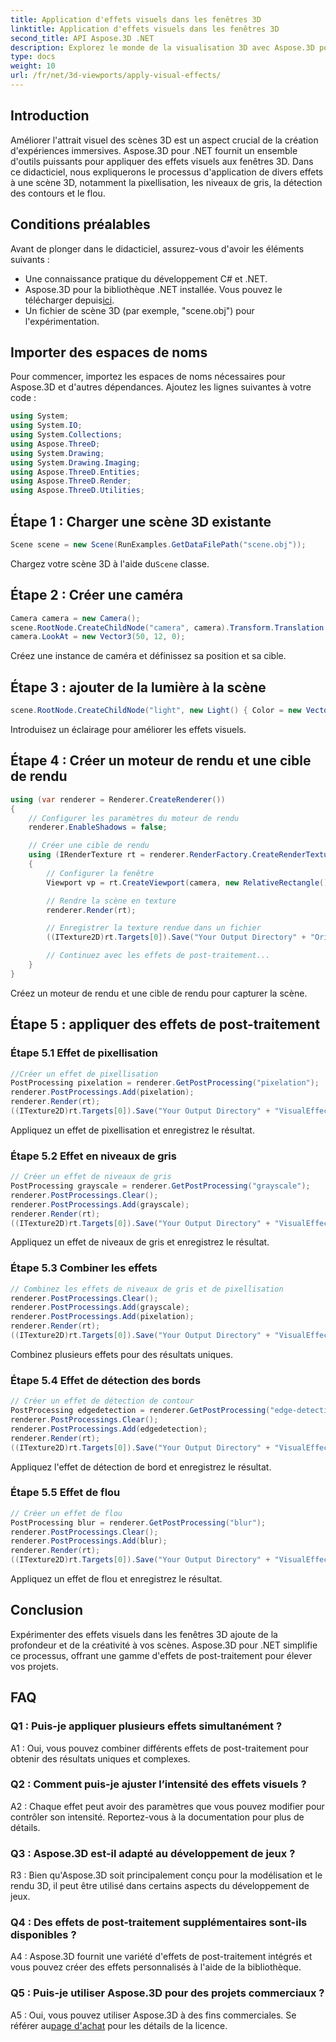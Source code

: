```yaml
---
title: Application d'effets visuels dans les fenêtres 3D
linktitle: Application d'effets visuels dans les fenêtres 3D
second_title: API Aspose.3D .NET
description: Explorez le monde de la visualisation 3D avec Aspose.3D pour .NET. Apprenez à appliquer des effets visuels captivants à vos scènes à l'aide de didacticiels étape par étape. Améliorez vos projets avec des effets de pixellisation, de niveaux de gris, de détection des contours et de flou.
type: docs
weight: 10
url: /fr/net/3d-viewports/apply-visual-effects/
---
```

## Introduction

Améliorer l'attrait visuel des scènes 3D est un aspect crucial de la création d'expériences immersives. Aspose.3D pour .NET fournit un ensemble d'outils puissants pour appliquer des effets visuels aux fenêtres 3D. Dans ce didacticiel, nous expliquerons le processus d'application de divers effets à une scène 3D, notamment la pixellisation, les niveaux de gris, la détection des contours et le flou.

## Conditions préalables

Avant de plonger dans le didacticiel, assurez-vous d'avoir les éléments suivants :

- Une connaissance pratique du développement C# et .NET.
- Aspose.3D pour la bibliothèque .NET installée. Vous pouvez le télécharger depuis[ici](https://releases.aspose.com/3d/net/).
- Un fichier de scène 3D (par exemple, "scene.obj") pour l'expérimentation.

## Importer des espaces de noms

Pour commencer, importez les espaces de noms nécessaires pour Aspose.3D et d'autres dépendances. Ajoutez les lignes suivantes à votre code :

```csharp
using System;
using System.IO;
using System.Collections;
using Aspose.ThreeD;
using System.Drawing;
using System.Drawing.Imaging;
using Aspose.ThreeD.Entities;
using Aspose.ThreeD.Render;
using Aspose.ThreeD.Utilities;
```

## Étape 1 : Charger une scène 3D existante

```csharp
Scene scene = new Scene(RunExamples.GetDataFilePath("scene.obj"));
```

 Chargez votre scène 3D à l'aide du`Scene` classe.

## Étape 2 : Créer une caméra

```csharp
Camera camera = new Camera();
scene.RootNode.CreateChildNode("camera", camera).Transform.Translation = new Vector3(2, 44, 66);
camera.LookAt = new Vector3(50, 12, 0);
```

Créez une instance de caméra et définissez sa position et sa cible.

## Étape 3 : ajouter de la lumière à la scène

```csharp
scene.RootNode.CreateChildNode("light", new Light() { Color = new Vector3(Color.White), LightType = LightType.Point }).Transform.Translation = new Vector3(26, 57, 43);
```

Introduisez un éclairage pour améliorer les effets visuels.

## Étape 4 : Créer un moteur de rendu et une cible de rendu

```csharp
using (var renderer = Renderer.CreateRenderer())
{
    // Configurer les paramètres du moteur de rendu
    renderer.EnableShadows = false;

    // Créer une cible de rendu
    using (IRenderTexture rt = renderer.RenderFactory.CreateRenderTexture(new RenderParameters(), 1, 1024, 1024))
    {
        // Configurer la fenêtre
        Viewport vp = rt.CreateViewport(camera, new RelativeRectangle() { ScaleWidth = 1, ScaleHeight = 1 });

        // Rendre la scène en texture
        renderer.Render(rt);

        // Enregistrer la texture rendue dans un fichier
        ((ITexture2D)rt.Targets[0]).Save("Your Output Directory" + "Original_viewport_out.png", ImageFormat.Png);

        // Continuez avec les effets de post-traitement...
    }
}
```

Créez un moteur de rendu et une cible de rendu pour capturer la scène.

## Étape 5 : appliquer des effets de post-traitement

### Étape 5.1 Effet de pixellisation

```csharp
//Créer un effet de pixellisation
PostProcessing pixelation = renderer.GetPostProcessing("pixelation");
renderer.PostProcessings.Add(pixelation);
renderer.Render(rt);
((ITexture2D)rt.Targets[0]).Save("Your Output Directory" + "VisualEffect_pixelation_out.png", ImageFormat.Png);
```

Appliquez un effet de pixellisation et enregistrez le résultat.

### Étape 5.2 Effet en niveaux de gris

```csharp
// Créer un effet de niveaux de gris
PostProcessing grayscale = renderer.GetPostProcessing("grayscale");
renderer.PostProcessings.Clear();
renderer.PostProcessings.Add(grayscale);
renderer.Render(rt);
((ITexture2D)rt.Targets[0]).Save("Your Output Directory" + "VisualEffect_grayscale_out.png", ImageFormat.Png);
```

Appliquez un effet de niveaux de gris et enregistrez le résultat.

### Étape 5.3 Combiner les effets

```csharp
// Combinez les effets de niveaux de gris et de pixellisation
renderer.PostProcessings.Clear();
renderer.PostProcessings.Add(grayscale);
renderer.PostProcessings.Add(pixelation);
renderer.Render(rt);
((ITexture2D)rt.Targets[0]).Save("Your Output Directory" + "VisualEffect_grayscale+pixelation_out.png", ImageFormat.Png);
```

Combinez plusieurs effets pour des résultats uniques.

### Étape 5.4 Effet de détection des bords

```csharp
// Créer un effet de détection de contour
PostProcessing edgedetection = renderer.GetPostProcessing("edge-detection");
renderer.PostProcessings.Clear();
renderer.PostProcessings.Add(edgedetection);
renderer.Render(rt);
((ITexture2D)rt.Targets[0]).Save("Your Output Directory" + "VisualEffect_edgedetection_out.png", ImageFormat.Png);
```

Appliquez l'effet de détection de bord et enregistrez le résultat.

### Étape 5.5 Effet de flou

```csharp
// Créer un effet de flou
PostProcessing blur = renderer.GetPostProcessing("blur");
renderer.PostProcessings.Clear();
renderer.PostProcessings.Add(blur);
renderer.Render(rt);
((ITexture2D)rt.Targets[0]).Save("Your Output Directory" + "VisualEffect_blur_out.png", ImageFormat.Png);
```

Appliquez un effet de flou et enregistrez le résultat.

## Conclusion

Expérimenter des effets visuels dans les fenêtres 3D ajoute de la profondeur et de la créativité à vos scènes. Aspose.3D pour .NET simplifie ce processus, offrant une gamme d'effets de post-traitement pour élever vos projets.

## FAQ

### Q1 : Puis-je appliquer plusieurs effets simultanément ?

A1 : Oui, vous pouvez combiner différents effets de post-traitement pour obtenir des résultats uniques et complexes.

### Q2 : Comment puis-je ajuster l’intensité des effets visuels ?

A2 : Chaque effet peut avoir des paramètres que vous pouvez modifier pour contrôler son intensité. Reportez-vous à la documentation pour plus de détails.

### Q3 : Aspose.3D est-il adapté au développement de jeux ?

R3 : Bien qu'Aspose.3D soit principalement conçu pour la modélisation et le rendu 3D, il peut être utilisé dans certains aspects du développement de jeux.

### Q4 : Des effets de post-traitement supplémentaires sont-ils disponibles ?

A4 : Aspose.3D fournit une variété d'effets de post-traitement intégrés et vous pouvez créer des effets personnalisés à l'aide de la bibliothèque.

### Q5 : Puis-je utiliser Aspose.3D pour des projets commerciaux ?

 A5 : Oui, vous pouvez utiliser Aspose.3D à des fins commerciales. Se référer au[page d'achat](https://purchase.aspose.com/buy) pour les détails de la licence.